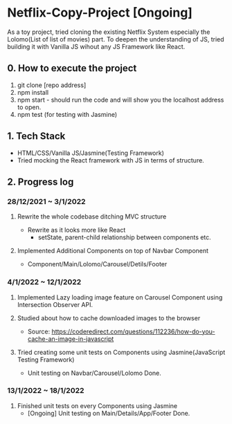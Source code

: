 # Netflix-Copy-Project [Ongoing]

As a toy project, tried cloning the existing Netflix System especially the
Lolomo(List of list of movies) part. To deepen the understanding of JS, tried
building it with Vanilla JS wihout any JS Framework like React.

## 0. How to execute the project

1. git clone [repo address]
2. npm install
3. npm start - should run the code and will show you the localhost address to open.
4. npm test (for testing with Jasmine)

## 1. Tech Stack

- HTML/CSS/Vanilla JS/Jasmine(Testing Framework)
- Tried mocking the React framework with JS in terms of structure.

## 2. Progress log

### 28/12/2021 ~ 3/1/2022

1. Rewrite the whole codebase ditching MVC structure

   - Rewrite as it looks more like React
     - setState, parent-child relationship between components etc.

2. Implemented Additional Components on top of Navbar Component

   - Component/Main/Lolomo/Carousel/Detils/Footer

### 4/1/2022 ~ 12/1/2022

1.  Implemented Lazy loading image feature on Carousel Component using Intersection Observer API.

2.  Studied about how to cache downloaded images to the browser

    - Source: https://coderedirect.com/questions/112236/how-do-you-cache-an-image-in-javascript

3.  Tried creating some unit tests on Components using Jasmine(JavaScript Testing Framework)

    - Unit testing on Navbar/Carousel/Lolomo Done.

### 13/1/2022 ~ 18/1/2022

1. Finished unit tests on every Components using Jasmine
   - [Ongoing] Unit testing on Main/Details/App/Footer Done.
